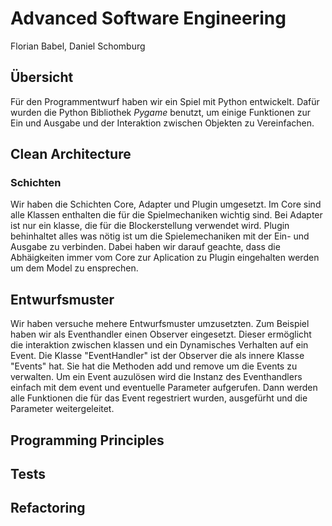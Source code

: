 # Advanced Software Engineering

Florian Babel, Daniel Schomburg

## Übersicht

Für den Programmentwurf haben wir ein Spiel mit Python entwickelt. Dafür wurden die Python Bibliothek _Pygame_ benutzt,
um einige Funktionen zur Ein und Ausgabe und der Interaktion zwischen Objekten zu Vereinfachen.

## Clean Architecture

### Schichten

Wir haben die Schichten Core, Adapter und Plugin umgesetzt.
Im Core sind alle Klassen enthalten die für die Spielmechaniken wichtig sind.
Bei Adapter ist nur ein klasse, die für die Blockerstellung verwendet wird.
Plugin behinhaltet alles was nötig ist um die Spielemechaniken mit der Ein- und Ausgabe zu verbinden.
Dabei haben wir darauf geachte, dass die Abhäigkeiten immer vom Core zur Aplication zu Plugin eingehalten werden um dem Model zu ensprechen.

## Entwurfsmuster

Wir haben versuche mehere Entwurfsmuster umzusetzten. Zum Beispiel haben wir als Eventhandler einen Observer eingesetzt. Dieser ermöglicht die interaktion zwischen klassen und ein Dynamisches Verhalten auf ein Event. Die Klasse "EventHandler" ist der Observer die als innere Klasse "Events" hat. Sie hat die Methoden add und remove um die Events zu verwalten. Um ein Event auzulösen wird die Instanz des Eventhandlers einfach mit dem event und eventuelle Parameter aufgerufen.
Dann werden alle Funktionen die für das Event regestriert wurden, ausgefürht und die Parameter weitergeleitet. 

## Programming Principles

## Tests

## Refactoring